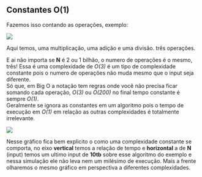 ## Constantes O(1)

Fazemos isso contando as operações, exemplo:

![](https://cdn-images-1.medium.com/max/800/1*a2CHhTLgveKQb3dhHZICpg.png)

Aqui temos, uma multiplicação, uma adição e uma divisão. três operações.

E ai não importa se **N** é 2 ou 1 bilhão, o numero de operações é o mesmo, três! Essa é uma complexidade de _O(3)_ é um tipo de complexidade constante pois o numero de operações não muda mesmo que o input seja diferente.  
Só que, em Big O a notação tem regras onde você não precisa ficar somando cada operação, _O(3)_ ou _O(200)_ no final tempo constante é sempre _O(1)_.  
Geralmente se ignora as constantes em um algoritmo pois o tempo de execução em _O(1)_ em relação as outras complexidades é totalmente irrelevante.

![](https://cdn-images-1.medium.com/max/800/1*TVLSKfjYYMpMLCdps-z2GA.png)

Nesse gráfico fica bem explicito o como uma complexidade constante se comporta, no eixo **vertical** temos a relação de tempo e **horizontal** a de **N** (input) temos um ultimo input de **10tb** sobre esse algoritmo do exemplo e nessa simulação ele não leva nem um milésimo de execução. Mais a frente olharemos o mesmo gráfico em perspectiva a diferentes complexidades.